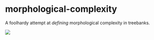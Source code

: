 # morphological-complexity
A foolhardy attempt at _defining_ morphological complexity in treebanks.

<img src="https://render.githubusercontent.com/render/math?math=a^{2} %2B b^{2} = c^{2}">
